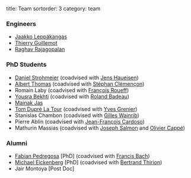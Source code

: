 title: Team
sortorder: 3
category: team

<!-- ### Post Docs -->

### Engineers

  - [Jaakko Leppäkangas](https://github.com/jaeilepp)
  - [Thierry Guillemot](https://github.com/tguillemot)
  - [Raghav Rajagopalan](https://github.com/rvraghav93)

### PhD Students

  - [Daniel Strohmeier](https://www.tu-ilmenau.de/bmti/fachgebiete/biomedizinische-technik/dipl-ing-daniel-strohmeier/) (coadvised with [Jens Haueisen](https://www.tu-ilmenau.de/bmti/fachgebiete/biomedizinische-technik/prof-dr-ing-habil-jens-haueisen/))
  - [Albert Thomas](https://albertcthomas.github.io/) (coadvised with [Stéphan Clémençon](http://perso.telecom-paristech.fr/~clemenco/Home.html))
  - Romain Laby (coadvised with [François Roueff](http://perso.telecom-paristech.fr/~roueff/))
  - [Yousra Bekhti](https://sites.google.com/site/yousrabekhti/) (coadvised with [Roland Badeau](http://perso.telecom-paristech.fr/~rbadeau/))
  - [Mainak Jas](http://perso.telecom-paristech.fr/~mjas/)
  - [Tom Dupré La Tour](https://www.researchgate.net/profile/Tom_Dupre_La_Tour) (coadvised with [Yves Grenier](http://perso.telecom-paristech.fr/~grenier/))
  - Stanislas Chambon (coadvised with [Gilles Wainrib](https://sites.google.com/site/gwainrib/home))
  - Pierre Ablin (coadvised with [Jean-François Cardoso](http://perso.telecom-paristech.fr/~cardoso/))
  - Mathurin Massias (coadvised with [Joseph Salmon](http://josephsalmon.eu) and [Olivier Cappé](http://perso.telecom-paristech.fr/~cappe/))

### Alumni

  - [Fabian Pedregosa](http://fseoane.net/) [PhD] (coadvised with [Francis Bach](http://www.di.ens.fr/~fbach/))
  - [Michael Eickenberg](http://eickenberg.github.io/) [PhD] (coadvised with [Bertrand Thirion](http://parietal.saclay.inria.fr/Members/bertrand-thirion))
  - Jair Montoya [Post Doc]
